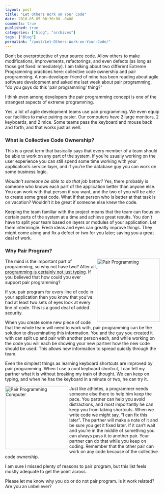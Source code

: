 ```yaml
---
layout: post
title: "Let Others Work on Your Code"
date: 2010-05-05 08:30:00 -0400
comments: true
published: true
categories: ["blog", "archives"]
tags: ["Blog"]
permalink: "/post/Let-Others-Work-on-Your-Code/"
---
```

<!-- more -->

<p>Don&rsquo;t be overprotective of your source code. Allow others to make modifications, improvements, refactorings, and even defects (as long as those get fixed immediately). I am talking about two different Extreme Programming practices here: collective code ownership and pair programming. A non-developer friend of mine has been reading about agile software development and asked me last week about pair programming, "do you guys do this 'pair programming' thing?"</p>
<p>I think even among developers the pair programming concept is one of the strangest aspects of extreme programming.</p>
<p>Yes, a lot of agile development teams use pair programming. We even equip our facilities to make pairing easier. Our computers have 2 large monitors, 2 keyboards, and 2 mice. Some teams pass the keyboard and mouse back and forth, and that works just as well.</p>
<h3>What is Collective Code Ownership?</h3>
<p>This is a great term that basically says that every member of a team should be able to work on any part of the system. If you&rsquo;re usually working on the user experience you can still spend some time working with your application&rsquo;s service layer, and if you&rsquo;re the database guy you can work on some business logic.</p>
<p><em>Wouldn&rsquo;t someone be able to do that job better?</em> Yes, there probably is someone who knows each part of the application better than anyone else. You can work with that person if you want, and the two of you will be able to create some great code. What if that person who is better at that task is on vacation? Wouldn&rsquo;t it be great if someone else knew the code.</p>
<p>Keeping the team familiar with the project means that the team can focus on certain parts of the system at a time and achieve great results. You don&rsquo;t have to split your team based on layers or modules of your application. Let them intermingle. Fresh ideas and eyes can greatly improve things. They might come along and fix a defect or two for you later; saving you a great deal of work.</p>
<h3>Why Pair Program?</h3>
<p><a href="http://brendan.enrick.com/files/media/image/WindowsLiveWriter/LetOtherPeopleWorkonYourCode_A29C/PairProgramming.JPG"><img style="border-bottom: 0px; border-left: 0px; display: inline; margin-left: 0px; border-top: 0px; margin-right: 0px; border-right: 0px" title="Pair Programming" src="http://brendan.enrick.com/files/media/image/WindowsLiveWriter/LetOtherPeopleWorkonYourCode_A29C/PairProgrammingSmall.JPG" border="0" alt="Pair Programming" width="205" align="right" /></a> The mind is the important part of programming, so why not have two? After all, <a href="http://brendan.enrick.com/post/2009/10/05/Programming-is-Not-Just-Typing.aspx" target="_blank">programming is certainly not just typing</a>. If you believed that how could you ever support pair programming?</p>
<p>If you pair program for every line of code in your application then you know that you&rsquo;ve had at least two sets of eyes look at every line of code. This is a good deal of added security.</p>
<p>When you create some new piece of code that the whole team will need to work with, pair programming can be the solution to disseminating this information. You and the guy you created it with can split up and pair with another person each, and while working on the code you will each be showing your new partner how the new code should be used. This allows new information to spread quickly through the team.</p>
<p>Even the simplest things as learning keyboard shortcuts are improved by pair programming. When I use a cool keyboard shortcut, I can tell my partner what it is without breaking my train of thought. We can keep on typing, and when he has the keyboard in a minute or two, he can try it.</p>
<p><a href="http://brendan.enrick.com/files/media/image/WindowsLiveWriter/LetOtherPeopleWorkonYourCode_A29C/PairProgrammingComputer.jpg"><img style="border-bottom: 0px; border-left: 0px; display: inline; border-top: 0px; border-right: 0px; margin-right:4px; float:left;" title="Pair Programming Computer" src="http://brendan.enrick.com/files/media/image/WindowsLiveWriter/LetOtherPeopleWorkonYourCode_A29C/PairProgrammingComputerSmall.jpg" border="0" alt="Pair Programming Computer" width="205" /></a> Just like athletes, a programmer needs someone else there to help him keep the pace. You partner can help you avoid distractions, and most importantly he can keep you from taking shortcuts. When we write code we might say, &ldquo;I can fix this later&rdquo;. The partner will make a note of it and be sure you get it fixed later. If it can&rsquo;t wait and you&rsquo;re in the middle of something you can always pass it to another pair. Your partner can do that while you keep on coding. Remember that the other pair can work on any code because of the collective code ownership.</p>
<p>I am sure I missed plenty of reasons to pair program, but this list feels mostly adequate to get the point across.</p>
<p>Please let me know why you do or do not pair program. Is it work related? Are you an unbeliever?</p>
